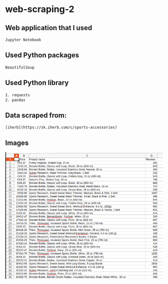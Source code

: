 # web-scraping-2

## Web application that I used
```
Jupyter Notebook
```

## Used Python packages
```
BeautifulSoup
```

## Used Python library
```
1. requests
2. pandas
```

## Data scraped from:
```
[iherb](https://sk.iherb.com/c/sports-accessories)
```

## Images
<img src="images/iherb.png" />
